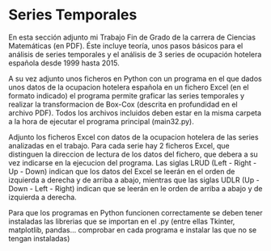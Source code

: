 # Series Temporales


En esta sección adjunto mi Trabajo Fin de Grado de la carrera de Ciencias Matemáticas (en PDF). Éste incluye teoría, unos pasos básicos para el análisis de series temporales y el análisis de 3 series de ocupación hotelera española desde 1999 hasta 2015.

A su vez adjunto unos ficheros en Python con un programa en el que dados unos datos de la ocupacion hotelera española en un fichero Excel (en el formato indicado) el programa permite graficar las series temporales y realizar la transformacion de Box-Cox (descrita en profundidad en el archivo PDF). Todos los archivos incluidos deben estar en la misma carpeta a la hora de ejecutar el programa principal (main32.py).

Adjunto los ficheros Excel con datos de la ocupacion hotelera de las series analizadas en el trabajo. Para cada serie hay 2 ficheros Excel, que distinguen la direccion de lectura de los datos del fichero, que debera a su vez indicarse en la ejecucion del programa. Las siglas LRUD (Left - Right - Up - Down) indican que los datos del Excel se leerán en el orden de izquierda a derecha y de arriba a abajo, mientras que las siglas UDLR (Up - Down - Left - Right) indican que se leerán en le orden de arriba a abajo y de izquierda a derecha.

Para que los programas en Python funcionen correctamente se deben tener instaladas las librerias que se importan en el .py (entre ellas Tkinter, matplotlib, pandas... comprobar en cada programa e instalar las que no se tengan instaladas)

